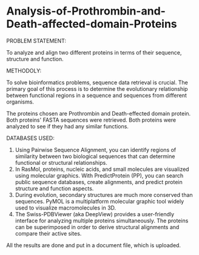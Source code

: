 # Analysis-of-Prothrombin-and-Death-affected-domain-Proteins

PROBLEM STATEMENT:

To analyze and align two different proteins in terms of their sequence, structure and function.

METHODOLY:

To solve bioinformatics problems, sequence data retrieval is crucial. The primary goal of this process is to determine the evolutionary relationship between functional regions in a sequence and sequences from different organisms.

The proteins chosen are Prothrombin and Death-effected domain protein. Both proteins' FASTA sequences were retrieved. Both proteins were analyzed to see if they had any similar functions.

DATABASES USED:

1) Using Pairwise Sequence Alignment, you can identify regions of similarity between two biological sequences that can determine functional or structural relationships.
2) In RasMol, proteins, nucleic acids, and small molecules are visualized using molecular graphics. With PredictProtein (PP), you can search public sequence databases, create alignments, and predict protein structure and function aspects.
3) During evolution, secondary structures are much more conserved than sequences. PyMOL is a multiplatform molecular graphic tool widely used to visualize macromolecules in 3D.
4) The Swiss-PDBViewer (aka DeepView) provides a user-friendly interface for analyzing multiple proteins simultaneously. The proteins can be superimposed in order to derive structural alignments and compare their active sites.

All the results are done and put in a document file, which is uploaded.
